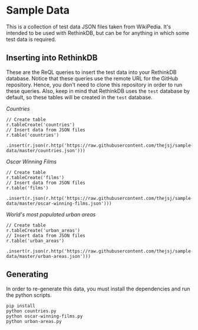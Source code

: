 # Sample Data

This is a collection of test data JSON files taken from WikiPedia. It's intended to be used with RethinkDB, but can be for anything in which some test data is required.

## Inserting into RethinkDB

These are the ReQL queries to insert the test data into your RethinkDB database. Notice that these queries use the remote URL for the GitHub repository. Hence, you don't need to clone this repository in order to run these queries. Also, keep in mind that RethinkDB uses the `test` database by default, so these tables will be created in the `test` database.

*Countries*

```
// Create table
r.tableCreate('countries')
// Insert data from JSON files
r.table('countries')
 .insert(r.json(r.http('https://raw.githubusercontent.com/thejsj/sample-data/master/countries.json')))
```

*Oscar Winning Films*
```
// Create table
r.tableCreate('films')
// Insert data from JSON files
r.table('films')
 .insert(r.json(r.http('https://raw.githubusercontent.com/thejsj/sample-data/master/oscar-winning-films.json')))
```
*World's most populated urban areas*

```
// Create table
r.tableCreate('urban_areas')
// Insert data from JSON files
r.table('urban_areas')
 .insert(r.json(r.http('https://raw.githubusercontent.com/thejsj/sample-data/master/urban-areas.json')))
```

## Generating

In order to re-generate this data, you must install the dependencies and run the python scripts.

```
pip install
python countries.py
python oscar-winning-films.py
python urban-areas.py
```

